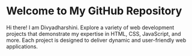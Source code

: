  # Welcome to My GitHub Repository

Hi there! I am Divyadharshini. Explore a variety of web development projects that demonstrate my expertise in HTML, CSS, JavaScript, and more. Each project is designed to deliver dynamic and user-friendly web applications.
